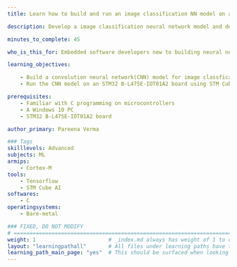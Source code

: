 ```yaml
---
title: Learn how to build and run an image classification NN model on an STM32L4 Discovery board

description: Develop a image classification neural network model and deploy it on an STM32 B-L475E-IOT01A2 board.

minutes_to_complete: 45

who_is_this_for: Embedded software developers new to building neural network models for microcontrollers.

learning_objectives: 

    - Build a convolution neural network(CNN) model for image classfication.
    - Run the CNN model on an STM32 B-L475E-IOT01A2 board using STM Cube AI

prerequisites:
    - Familiar with C programming on microcontrollers
    - A Windows 10 PC 
    - STM32 B-L475E-IOT01A2 board

author_primary: Pareena Verma

### Tags
skilllevels: Advanced
subjects: ML
armips:
    - Cortex-M
tools:
    - Tensorflow
    - STM Cube AI
softwares:
    - C
operatingsystems:
    - Bare-metal

### FIXED, DO NOT MODIFY
# ================================================================================
weight: 1                       # _index.md always has weight of 1 to order correctly
layout: "learningpathall"       # All files under learning paths have this same wrapper
learning_path_main_page: "yes"  # This should be surfaced when looking for related content. Only set for _index.md of learning path content.
---
```

